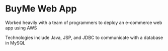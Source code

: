 # BuyMe Web App

Worked heavily with a team of programmers to deploy an e-commerce web app using AWS

Technologies include Java, JSP, and JDBC to communicate with a database in MySQL
